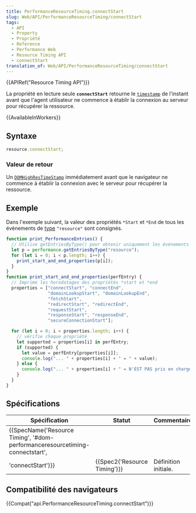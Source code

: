 ```yaml
---
title: PerformanceResourceTiming.connectStart
slug: Web/API/PerformanceResourceTiming/connectStart
tags:
  - API
  - Property
  - Propriété
  - Reference
  - Performance Web
  - Resource Timing API
  - connectStart
translation_of: Web/API/PerformanceResourceTiming/connectStart
---
```

{{APIRef("Resource Timing API")}}

La propriété en lecture seule **`connectStart`** retourne le [`timestamp`](/fr/docs/Web/API/DOMHighResTimeStamp) de l'instant avant que l'agent utilisateur ne commence à établir la connexion au serveur pour récupérer la ressource.

{{AvailableInWorkers}}

## Syntaxe

```js
resource.connectStart;
```

### Valeur de retour

Un [`DOMHighResTimeStamp`](/fr/docs/Web/API/DOMHighResTimeStamp) immédiatement avant que le navigateur ne commence à établir la connexion avec le serveur pour récupérer la ressource.

## Exemple

Dans l'exemple suivant, la valeur des propriétés `*Start` et `*End` de tous les événements de [type](/fr/docs/Web/API/PerformanceEntry/entryType) `"resource"` sont consignés.

```js
function print_PerformanceEntries() {
  // Utilise getEntriesByType() pour obtenir uniquement les événements "resource"
  let p = performance.getEntriesByType("resource");
  for (let i = 0; i < p.length; i++) {
    print_start_and_end_properties(p[i]);
  }
}
function print_start_and_end_properties(perfEntry) {
  // Imprime les horodatages des propriétés *start et *end
  properties = ["connectStart", "connectEnd",
                "domainLookupStart", "domainLookupEnd",
                "fetchStart",
                "redirectStart", "redirectEnd",
                "requestStart",
                "responseStart", "responseEnd",
                "secureConnectionStart"];

  for (let i = 0; i < properties.length; i++) {
    // vérifie chaque propriété
    let supported = properties[i] in perfEntry;
    if (supported) {
      let value = perfEntry[properties[i]];
      console.log("... " + properties[i] + " = " + value);
    } else {
      console.log("... " + properties[i] + " = N'EST PAS pris en charge");
    }
  }
}
```

## Spécifications

| Spécification                                                                                                                            | Statut                               | Commentaire          |
| ---------------------------------------------------------------------------------------------------------------------------------------- | ------------------------------------ | -------------------- |
| {{SpecName('Resource Timing', '#dom-performanceresourcetiming-connectstart',
        'connectStart')}} | {{Spec2('Resource Timing')}} | Définition initiale. |

## Compatibilité des navigateurs

{{Compat("api.PerformanceResourceTiming.connectStart")}}

